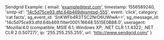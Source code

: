 Sendgrid Example:
{ 
  email: 'example@test.com',
  timestamp: 1556589240,
  'smtp-id': '<14c5d75ce93.dfd.64b469@ismtpd-555>',
  event: 'click',
  category: 'cat facts',
  sg_event_id: 'SnKWFb4R3TSC2NrD6UWlwA==',
  sg_message_id: '14c5d75ce93.dfd.64b469.filter0001.16648.5515E0B88.0',
  useragent: 'Mozilla/4.0 (compatible; MSIE 6.1; Windows XP; .NET CLR 1.1.4322; .NET CLR 2.0.50727)',
  ip: '255.255.255.255',
  url: 'http://www.sendgrid.com/' 
}